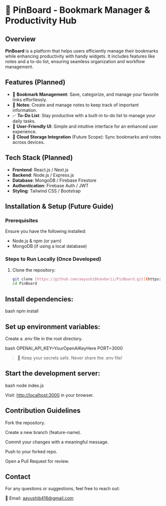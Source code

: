 # 📌 PinBoard - Bookmark Manager & Productivity Hub

## Overview

**PinBoard** is a platform that helps users efficiently manage their bookmarks while enhancing productivity with handy widgets. It includes features like notes and a to-do list, ensuring seamless organization and workflow management.

## Features (Planned)

- 📌 **Bookmark Management**: Save, categorize, and manage your favorite links effortlessly.
- 📝 **Notes**: Create and manage notes to keep track of important information.
- ✅ **To-Do List**: Stay productive with a built-in to-do list to manage your daily tasks.
- 🎨 **User-Friendly UI**: Simple and intuitive interface for an enhanced user experience.
- 📂 **Cloud Storage Integration** (Future Scope): Sync bookmarks and notes across devices.

## Tech Stack (Planned)

- **Frontend**: React.js / Next.js
- **Backend**: Node.js / Express.js
- **Database**: MongoDB / Firebase Firestore
- **Authentication**: Firebase Auth / JWT
- **Styling**: Tailwind CSS / Bootstrap

## Installation & Setup (Future Guide)

### Prerequisites

Ensure you have the following installed:

- Node.js & npm (or yarn)
- MongoDB (if using a local database)

### Steps to Run Locally (Once Developed)

1. Clone the repository:
   ```bash
   git clone [https://github.com/aayushibhandarii/PinBoard.git](https://github.com/aayushibhandarii/PinBoard.git)
   cd PinBoard

## Install dependencies:

bash
   npm install

## Set up environment variables:

Create a .env file in the root directory.

bash
   OPENAI_API_KEY=YourOpenAIKeyHere
   PORT=3000

   > 🚨 Keep your secrets safe. Never share the .env file!

## Start the development server:

bash
  node index.js

Visit: [http://localhost:3000](http://localhost:3000) in your browser.

## Contribution Guidelines

Fork the repository.

Create a new branch (feature-name).

Commit your changes with a meaningful message.

Push to your forked repo.

Open a Pull Request for review.

## Contact

For any questions or suggestions, feel free to reach out:

📧 Email: aayushib416@gmail.com

